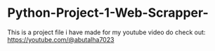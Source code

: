 # Python-Project-1-Web-Scrapper-
This is a project file i have made for my youtube video do check out: https://youtube.com/@abutalha7023

